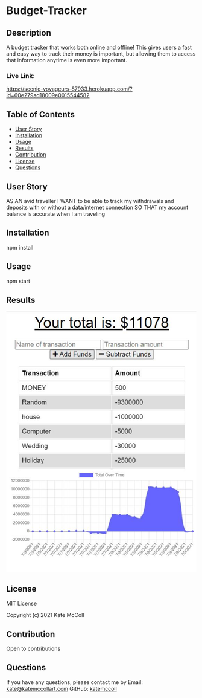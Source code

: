 # Budget-Tracker

## Description
A budget tracker that works both online and offline! This gives users a fast and easy way to track their money is important, 
but allowing them to access that information anytime is even more important.


### Live Link:
https://scenic-voyageurs-87933.herokuapp.com/?id=60e279ad18009e0015544582


## Table of Contents
- [User Story](#user-story)
- [Installation](#installation)
- [Usage](#usage)
- [Results](#results)
- [Contribution](#contribution)
- [License](#license)
- [Questions](#questions)

## User Story
AS AN avid traveller
I WANT to be able to track my withdrawals and deposits with or without a data/internet connection
SO THAT my account balance is accurate when I am traveling

## Installation
npm install

## Usage
npm start

## Results
![photo](./public/images/results.JPG)

## License
MIT License

Copyright (c) 2021 Kate McColl

## Contribution
Open to contributions

## Questions
If you have any questions, please contact me by Email: kate@katemccollart.com GitHub: [katemccoll](https://github.com/katemccoll)

